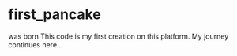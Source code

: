 # first_pancake
was born
This code is my first creation on this platform. My journey continues here...

